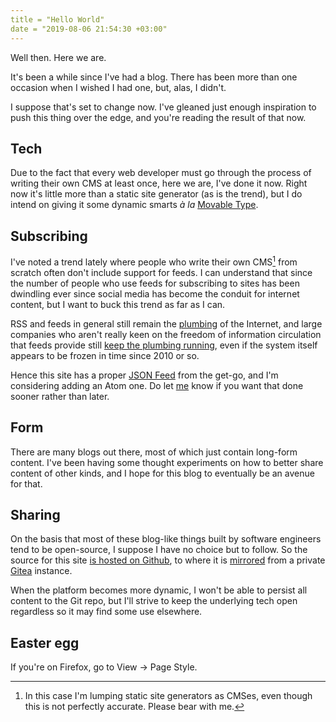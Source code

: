 ```yaml
---
title = "Hello World"
date = "2019-08-06 21:54:30 +03:00"
---
```


Well then. Here we are.

It's been a while since I've had a blog. There has been more than one occasion
when I wished I had one, but, alas, I didn't.

I suppose that's set to change now. I've gleaned just enough inspiration to push
this thing over the edge, and you're reading the result of that now.

## Tech

Due to the fact that every web developer must go through the process of writing
their own CMS at least once, here we are, I've done it now. Right now it's
little more than a static site generator (as is the trend), but I do intend on
giving it some dynamic smarts _à la_ [Movable Type][].

[Movable Type]: http://web.archive.org/web/20011202193043/http://movabletype.org:80/

## Subscribing

I've noted a trend lately where people who write their own CMS[^1] from scratch
often don't include support for feeds. I can understand that since the number
of people who use feeds for subscribing to sites has been dwindling ever since
social media has become the conduit for internet content, but I want to buck
this trend as far as I can.

[^1]: In this case I'm lumping static site generators as CMSes, even though this
      is not perfectly accurate. Please bear with me.

RSS and feeds in general still remain the [plumbing][inessential-rss] of the
Internet, and large companies who aren't really keen on the freedom of
information circulation that feeds provide still [keep the plumbing
running][tedium-feedburner], even if the system itself appears to be frozen in
time since 2010 or so.

Hence this site has a proper [JSON Feed][self-jsonfeed] from the get-go, and
I'm considering adding an Atom one. Do let [me][] know if you want that done
sooner rather than later.

[inessential-rss]: https://inessential.com/2013/03/14/why_i_love_rss_and_you_do_too
[tedium-feedburner]: https://tedium.co/2017/11/14/google-feedburner-rss-history/
[self-jsonfeed]: https://pn.id.lv/blog/feed.json
[me]: https://pn.id.lv

## Form

There are many blogs out there, most of which just contain long-form content.
I've been having some thought experiments on how to better share content of
other kinds, and I hope for this blog to eventually be an avenue for that.

## Sharing

On the basis that most of these blog-like things built by software engineers
tend to be open-source, I suppose I have no choice but to follow. So the source
for this site [is hosted on Github](https://github.com/paulsnar/b3), to where it
is [mirrored][mirroring] from a private [Gitea](https://gitea.io) instance.

[mirroring]: https://pn.id.lv/blog/2019/08/gitea-mirroring

When the platform becomes more dynamic, I won't be able to persist all content
to the Git repo, but I'll strive to keep the underlying tech open regardless so
it may find some use elsewhere.

## Easter egg

If you're on Firefox, go to View -> Page Style.
